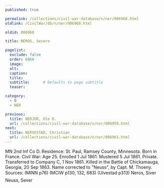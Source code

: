 ```yaml
---
published: true

permalink: /collections/civil-war-database/n/ner/006960.html
oldlink: /CivilWar/db/n/ner/006960.html

oldid: 006960

title: NEROS, Severe

pagelist:
  exclude: false
  order: 6960
  image: 
  alt:
  caption:
  title:
  subtitle:      # Defaults to page subtitle
  teaser:

category: 
  - N 
  - NER

previous:
  title: NERJOR, Ole O.
  url: /collections/civil-war-database/n/ner/006959.html  
next:
  title: NERVESTAD, Christian
  url: /collections/civil-war-database/n/ner/006961.html   
---
```

MN 2nd Inf Co D. Residence: St. Paul, Ramsey County, Minnesota. Born in France. Civil War: Age 25. Enrolled 1 Jul 1861. Mustered 5 Jul 1861. Private. Transferred to Company C, 1 Nov 1861. Killed in the Battle of Chickamauga, Georgia, 20 Sep 1863. Name corrected to &quot;Neuss&quot;, by Capt. M. Thoeny. Sources: (MINN p76) (MCIW p130, 132, 683) (Ulvestad p313) &#147;Neros, Siver&#148; &#147;Neuss, Sever&#148;